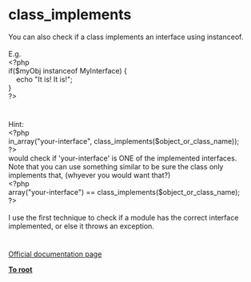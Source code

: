 # class_implements




<div class="phpcode"><span class="html">
You can also check if a class implements an interface using instanceof.<br><br>E.g.<br><span class="default">&lt;?php<br></span><span class="keyword">if(</span><span class="default">$myObj </span><span class="keyword">instanceof </span><span class="default">MyInterface</span><span class="keyword">) {<br>&#xA0; &#xA0; echo </span><span class="string">&quot;It is! It is!&quot;</span><span class="keyword">;<br>}<br></span><span class="default">?&gt;</span>
</span>
</div>
  

#


<div class="phpcode"><span class="html">
Hint:<br><span class="default">&lt;?php<br>in_array</span><span class="keyword">(</span><span class="string">&quot;your-interface&quot;</span><span class="keyword">, </span><span class="default">class_implements</span><span class="keyword">(</span><span class="default">$object_or_class_name</span><span class="keyword">));<br></span><span class="default">?&gt;<br></span>would check if &apos;your-interface&apos; is ONE of the implemented interfaces.<br>Note that you can use something similar to be sure the class only implements that, (whyever you would want that?)<br><span class="default">&lt;?php<br></span><span class="keyword">array(</span><span class="string">&quot;your-interface&quot;</span><span class="keyword">) == </span><span class="default">class_implements</span><span class="keyword">(</span><span class="default">$object_or_class_name</span><span class="keyword">);<br></span><span class="default">?&gt;<br></span><br>I use the first technique to check if a module has the correct interface implemented, or else it throws an exception.</span>
</div>
  

#

[Official documentation page](https://www.php.net/manual/en/function.class-implements.php)

**[To root](/README.md)**